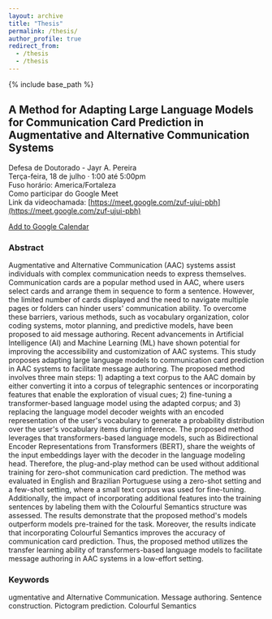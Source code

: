 ```yaml
---
layout: archive
title: "Thesis"
permalink: /thesis/
author_profile: true
redirect_from:
  - /thesis
  - /thesis
---
```


{% include base_path %}

## A Method for Adapting Large Language Models for Communication Card Prediction in Augmentative and Alternative Communication Systems

Defesa de Doutorado - Jayr A. Pereira<br>
Terça-feira, 18 de julho · 1:00 até 5:00pm<br>
Fuso horário: America/Fortaleza<br>
Como participar do Google Meet<br>
Link da videochamada: [https://meet.google.com/zuf-ujui-pbh](https://meet.google.com/zuf-ujui-pbh)

[Add to Google Calendar](https://www.google.com/calendar/render?action=TEMPLATE&text=Defesa+de+Doutorado+-+Jayr+A.+Pereira&details=Defesa+de+Doutorado+-+Jayr+A.+Pereira%0ATer%C3%A7a-feira%2C+18+de+julho+%C2%B7+1%3A00+at%C3%A9+5%3A00pm%0AFuso+hor%C3%A1rio%3A+America%2FFortaleza%0AComo+participar+do+Google+Meet%0ALink+da+videochamada%3A+https%3A%2F%2Fmeet.google.com%2Fzuf-ujui-pbh&location=https%3A%2F%2Fmeet.google.com%2Fzuf-ujui-pbh&dates=20230718T160000Z%2F20230718T200000Z)


### Abstract

Augmentative and Alternative Communication (AAC) systems assist individuals with complex communication needs to express themselves. Communication cards are a popular method used in AAC, where users select cards and arrange them in sequence to form a sentence. However, the limited number of cards displayed and the need to navigate multiple pages or folders can hinder users' communication ability. To overcome these barriers, various methods, such as vocabulary organization, color coding systems, motor planning, and predictive models, have been proposed to aid message authoring. Recent advancements in Artificial Intelligence (AI) and Machine Learning (ML) have shown potential for improving the accessibility and customization of AAC systems. This study proposes adapting large language models to communication card prediction in AAC systems to facilitate message authoring. The proposed method involves three main steps: 1) adapting a text corpus to the AAC domain by either converting it into a corpus of telegraphic sentences or incorporating features that enable the exploration of visual cues; 2) fine-tuning a transformer-based language model using the adapted corpus; and 3) replacing the language model decoder weights with an encoded representation of the user's vocabulary to generate a probability distribution over the user's vocabulary items during inference. The proposed method leverages that transformers-based language models, such as Bidirectional Encoder Representations from Transformers (BERT), share the weights of the input embeddings layer with the decoder in the language modeling head. Therefore, the plug-and-play method can be used without additional training for zero-shot communication card prediction. The method was evaluated in English and Brazilian Portuguese using a zero-shot setting and a few-shot setting, where a small text corpus was used for fine-tuning. Additionally, the impact of incorporating additional features into the training sentences by labeling them with the Colourful Semantics structure was assessed. The results demonstrate that the proposed method's models outperform models pre-trained for the task. Moreover, the results indicate that incorporating Colourful Semantics improves the accuracy of communication card prediction. Thus, the proposed method utilizes the transfer learning ability of transformers-based language models to facilitate message authoring in AAC systems in a low-effort setting. 


### Keywords
ugmentative and Alternative Communication. Message authoring. Sentence construction. Pictogram prediction. Colourful Semantics